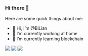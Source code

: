 ### Hi there 👋

Here are some quick things about me:

- 👋 Hi, I’m @BiLian
- 🔭 I’m currently working at home
- 🌱 I’m currently learning blockchain

<!---
buyaobilian1/buyaobilian1 is a ✨ special ✨ repository because its `README.md` (this file) appears on your GitHub profile.
You can click the Preview link to take a look at your changes.
--->

![](https://github-profile-summary-cards.vercel.app/api/cards/profile-details?username=buyaobilian1&theme=github&t)
![](https://github-profile-summary-cards.vercel.app/api/cards/repos-per-language?username=buyaobilian1&theme=github)
![](https://github-profile-summary-cards.vercel.app/api/cards/most-commit-language?username=buyaobilian1&theme=github)
